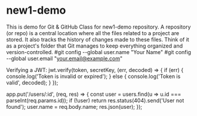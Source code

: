 # new1-demo
This is demo for Git &amp; GitHub Class for new1-demo repository.
A repository (or repo) is a central location where all the files related to a project are stored. It also tracks the history of changes made to these files. Think of it as a project's folder that Git manages to keep everything organized and version-controlled.
#git config --global user.name "Your Name"
#git config --global user.email "your.email@example.com"

Verifying a JWT:
jwt.verify(token, secretKey, (err, decoded) => {
  if (err) {
    console.log('Token is invalid or expired');
  } else {
    console.log('Token is valid', decoded);
  }
});

app.put('/users/:id', (req, res) => {
  const user = users.find(u => u.id === parseInt(req.params.id));
  if (!user) return res.status(404).send('User not found');
  user.name = req.body.name;
  res.json(user);
});
